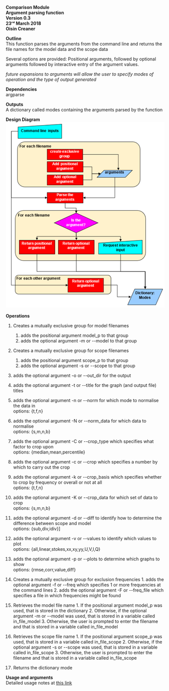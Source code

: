 **Comparison Module \
Argument parsing function\
Version 0.3\
23ʳᵈ March 2018\
Oisin Creaner**

**Outline**\
This function parses the arguments from the command line and returns the 
file names for the model data and the scope data

Several options are provided: Positional arguments, followed by optional
arguments followed by interactive entry of the argument values.

*future expansions to arguments will allow the user to specify modes of 
operation and the type of output generated*

**Dependencies**\
argparse

**Outputs**\
A dictionary called modes containing the arguments parsed by the function

**Design Diagram**\
![Design Diagram](/images/comparison_module_parse_args_fig1_v2.PNG)


**Operations**
1.  Creates a mutually exclusive group for model filenames
    1.  adds the positional argument model_p to that group
    2.  adds the optional argument -m or --model to that group
2.  Creates a mutually exclusive group for scope filenames
    1.  adds the positional argument scope_p to that group
    2.  adds the optional argument -s or --scope to that group

3.  adds the optional argument -o or --out_dir for the output
4.  adds the optional argument -t or --title for the graph 
(and output file) titles
5.  adds the optional argument -n or --norm for which mode 
to normalise the data in \
options: {t,f,n}
6.  adds the optional argument -N or --norm_data for which 
data to normalise \
options: {s,m,n,b}
7.  adds the optional argument -C or --crop_type which specifies 
what factor to crop upon\
options: {median,mean,percentile}
8.  adds the optional argument -c or --crop which specifies a 
number by which to carry out the crop
9.  adds the optional argument -k or --crop_basis which specifies 
whether to crop by frequency or overall or not at all\
options: {t,f,n}
10.  adds the optional argument -K or --crop_data for which set of data to crop\
options: {s,m,n,b}
11.  adds the optional argument -d or --diff to identify 
how to determine the difference between scope and model\
options: {sub,div,idiv}]
12.  adds the optional argument -v or --values to identify
which values to plot\
options: {all,linear,stokes,xx,xy,yy,U,V,I,Q}
13.  adds the optional argument -p or --plots to determine 
which graphs to show\
options: {rmse,corr,value,diff}
14.  Creates a mutually exclusive group for exclusion frequencies
    1.  adds the optional argument -f or --freq which specifies 1 or more frequencies at the command lines
    2.  adds the optional argument -F or --freq_file which specifies a file in which frequencies might be found

15.  Retrieves the model file name
    1.  If the positional argument model_p was used, that is stored in the dictionary
    2.  Otherwise, if the optional argument -m or --model was used, 
    that is stored in a variable called in_file_model
    3.  Otherwise, the user is prompted to enter the filename and
    that is stored in a variable called in_file_model
16.  Retrieves the scope file name
    1.  If the positional argument scope_p was used, that is stored in a 
    variable called in_file_scope
    2.  Otherwise, if the optional argument -s or --scope was used, 
    that is stored in a variable called in_file_scope
    3.  Otherwise, the user is prompted to enter the filename and
    that is stored in a variable called in_file_scope
17.  Returns the dictionary mode

**Usage and arguments**\
Detailed usage notes at [this link](beamModelTester/comparison_module/readme.md)

